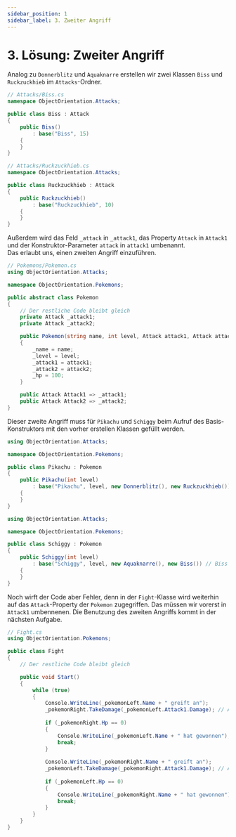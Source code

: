 ```yaml
---
sidebar_position: 1
sidebar_label: 3. Zweiter Angriff
---
```


# 3. Lösung: Zweiter Angriff

Analog zu `Donnerblitz` und `Aquaknarre` erstellen wir zwei Klassen `Biss` und `Ruckzuckhieb` im `Attacks`-Ordner.

```cs
// Attacks/Biss.cs
namespace ObjectOrientation.Attacks;

public class Biss : Attack
{
    public Biss()
        : base("Biss", 15)
    {
    }
}
```

```cs
// Attacks/Ruckzuckhieb.cs
namespace ObjectOrientation.Attacks;

public class Ruckzuckhieb : Attack
{
    public Ruckzuckhieb()
        : base("Ruckzuckhieb", 10)
    {
    }
}
```

Außerdem wird das Feld `_attack` in `_attack1`, das Property `Attack` in `Attack1` und der Konstruktor-Parameter `attack` in `attack1` umbenannt.<br/>
Das erlaubt uns, einen zweiten Angriff einzuführen.

```cs
// Pokemons/Pokemon.cs
using ObjectOrientation.Attacks;

namespace ObjectOrientation.Pokemons;

public abstract class Pokemon
{
    // Der restliche Code bleibt gleich
    private Attack _attack1;
    private Attack _attack2;

    public Pokemon(string name, int level, Attack attack1, Attack attack2)
    {
        _name = name;
        _level = level;
        _attack1 = attack1;
        _attack2 = attack2;
        _hp = 100;
    }

    public Attack Attack1 => _attack1;
    public Attack Attack2 => _attack2;
}
```

Dieser zweite Angriff muss für `Pikachu` und `Schiggy` beim Aufruf des Basis-Konstruktors mit den vorher erstellen Klassen gefüllt werden.

```cs
using ObjectOrientation.Attacks;

namespace ObjectOrientation.Pokemons;

public class Pikachu : Pokemon
{
    public Pikachu(int level)
        : base("Pikachu", level, new Donnerblitz(), new Ruckzuckhieb()) // Ruckzuckhieb als zweiter Angriff
    {
    }
}
```

```cs
using ObjectOrientation.Attacks;

namespace ObjectOrientation.Pokemons;

public class Schiggy : Pokemon
{
    public Schiggy(int level)
        : base("Schiggy", level, new Aquaknarre(), new Biss()) // Biss als zweiter Angriff
    {
    }
}
```

Noch wirft der Code aber Fehler, denn in der `Fight`-Klasse wird weiterhin auf das `Attack`-Property der `Pokemon` zugegriffen. Das müssen wir vorerst in `Attack1` umbennenen. Die Benutzung des zweiten Angriffs kommt in der nächsten Aufgabe.

```cs
// Fight.cs
using ObjectOrientation.Pokemons;

public class Fight
{
    // Der restliche Code bleibt gleich

    public void Start()
    {        
        while (true)
        {
            Console.WriteLine(_pokemonLeft.Name + " greift an");
            _pokemonRight.TakeDamage(_pokemonLeft.Attack1.Damage); // Attack1 anstatt Attack
            
            if (_pokemonRight.Hp == 0)
            {
                Console.WriteLine(_pokemonLeft.Name + " hat gewonnen");
                break;
            }
            
            Console.WriteLine(_pokemonRight.Name + " greift an");
            _pokemonLeft.TakeDamage(_pokemonRight.Attack1.Damage); // Attack1 anstatt Attack
            
            if (_pokemonLeft.Hp == 0)
            {
                Console.WriteLine(_pokemonRight.Name + " hat gewonnen");
                break;
            }
        }
    }
}
```